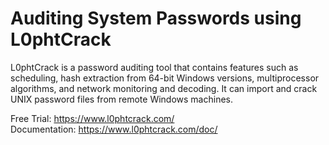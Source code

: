 # Auditing System Passwords using L0phtCrack

L0phtCrack is a password auditing tool that contains features such as scheduling, hash extraction from 64-bit Windows versions, multiprocessor algorithms, and network monitoring and decoding. It can import and crack UNIX password files from remote Windows machines.

Free Trial: https://www.l0phtcrack.com/<br>
Documentation: https://www.l0phtcrack.com/doc/



